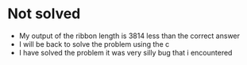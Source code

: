 # Not solved 
* My output of the ribbon length is 3814 less than the correct answer
* I will be back to solve the problem using the c 
* I have solved the problem it was very silly bug that i encountered

